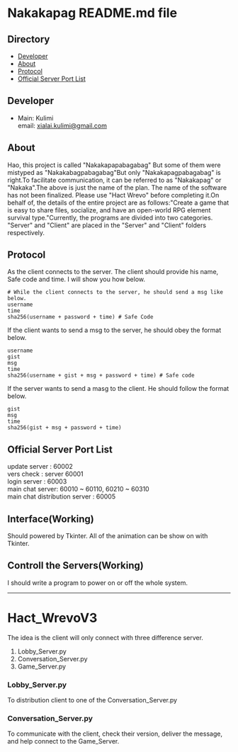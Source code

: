 # Nakakapag README.md file

## Directory

* [Developer](https://github.com/Xialai-Kulimi/Nakakapagpabagabag#developer)
* [About](https://github.com/Xialai-Kulimi/Nakakapagpabagabag#about)
* [Protocol](https://github.com/Xialai-Kulimi/Nakakapagpabagabag#protocol)
* [Official Server Port List](https://github.com/Xialai-Kulimi/Nakakapagpabagabag#official-server-port-list)

## Developer

* Main: Kulimi  
email: xialai.kulimi@gmail.com  

## About

Hao, this project is called "Nakakapapabagabag" But some of them were mistyped as "Nakakabagpabagabag"But only "Nakakapagpabagabag" is right.To facilitate communication, it can be referred to as "Nakakapag" or "Nakaka".The above is just the name of the plan. The name of the software has not been finalized. Please use "Hact Wrevo" before completing it.On behalf of, the details of the entire project are as follows:"Create a game that is easy to share files, socialize, and have an open-world RPG element survival type."Currently, the programs are divided into two categories. "Server" and "Client" are placed in the "Server" and "Client" folders respectively.

## Protocol

As the client connects to the server. The client should provide his name, Safe code and time. I will show you how below.

    # While the client connects to the server, he should send a msg like below.
    username
    time
    sha256(username + password + time) # Safe Code

If the client wants to send a msg to the server, he should obey the format below.

    username
    gist
    msg
    time
    sha256(username + gist + msg + password + time) # Safe code
    
If the server wants to send a masg to the client. He should follow the format below.

    
    gist
    msg
    time
    sha256(gist + msg + password + time)
    


## Official Server Port List

update server : 60002  
vers check : server 60001  
login server : 60003  
main chat server:  60010 ~ 60110, 60210 ~ 60310  
main chat distribution server : 60005  

## Interface(Working)

Should powered by Tkinter. All of the animation can be show on with Tkinter.

## Controll the Servers(Working)

I should write a program to power on or off the whole system.

--------------------------------------------------
# Hact_WrevoV3

The idea is the client will only connect with three difference server.

1. Lobby_Server.py
2. Conversation_Server.py
3. Game_Server.py
 
### Lobby_Server.py

To distribution client to one of the Conversation_Server.py

### Conversation_Server.py

To communicate with the client, check their version, deliver the message, and help connect to the Game_Server. 



